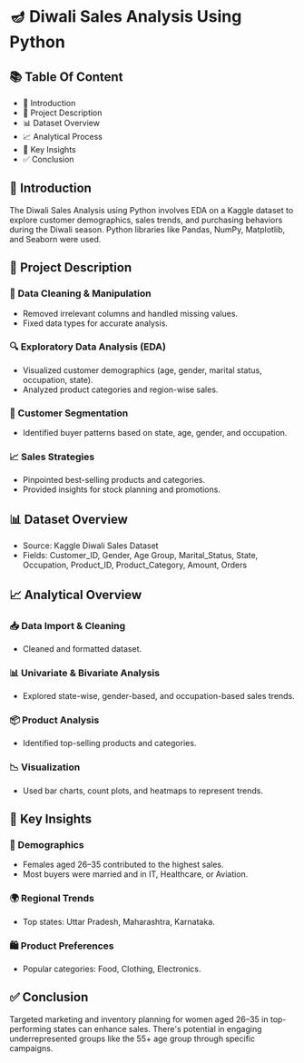 # 🪔 Diwali Sales Analysis Using Python

## 📚 Table Of Content
- 📘 Introduction
- 📝 Project Description
- 📊 Dataset Overview
- 📈 Analytical Process
- 🧠 Key Insights
- ✅ Conclusion

## 📘 Introduction
The Diwali Sales Analysis using Python involves EDA on a Kaggle dataset to explore customer demographics, sales trends, and purchasing behaviors during the Diwali season. Python libraries like Pandas, NumPy, Matplotlib, and Seaborn were used.

## 📝 Project Description

### 🧹 Data Cleaning & Manipulation
- Removed irrelevant columns and handled missing values.
- Fixed data types for accurate analysis.

### 🔍 Exploratory Data Analysis (EDA)
- Visualized customer demographics (age, gender, marital status, occupation, state).
- Analyzed product categories and region-wise sales.

### 👥 Customer Segmentation
- Identified buyer patterns based on state, age, gender, and occupation.

### 📈 Sales Strategies
- Pinpointed best-selling products and categories.
- Provided insights for stock planning and promotions.

## 📊 Dataset Overview
- Source: Kaggle Diwali Sales Dataset
- Fields: Customer_ID, Gender, Age Group, Marital_Status, State, Occupation, Product_ID, Product_Category, Amount, Orders

## 📈 Analytical Overview

### 📥 Data Import & Cleaning
- Cleaned and formatted dataset.

### 📊 Univariate & Bivariate Analysis
- Explored state-wise, gender-based, and occupation-based sales trends.

### 📦 Product Analysis
- Identified top-selling products and categories.

### 📉 Visualization
- Used bar charts, count plots, and heatmaps to represent trends.

## 🧠 Key Insights

### 👩 Demographics
- Females aged 26–35 contributed to the highest sales.
- Most buyers were married and in IT, Healthcare, or Aviation.

### 🌍 Regional Trends
- Top states: Uttar Pradesh, Maharashtra, Karnataka.

### 🛍 Product Preferences
- Popular categories: Food, Clothing, Electronics.

## ✅ Conclusion
Targeted marketing and inventory planning for women aged 26–35 in top-performing states can enhance sales. There's potential in engaging underrepresented groups like the 55+ age group through specific campaigns.
